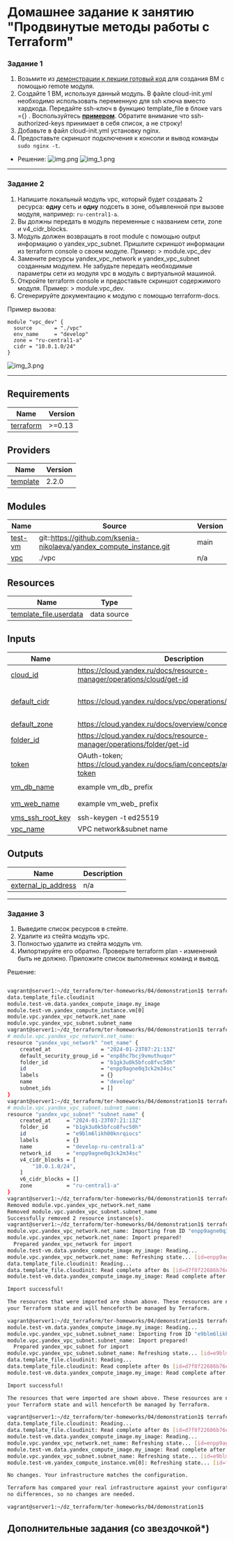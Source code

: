 # Домашнее задание к занятию "Продвинутые методы работы с Terraform"

### Задание 1

1. Возьмите из [демонстрации к лекции готовый код](https://github.com/netology-code/ter-homeworks/tree/main/04/demonstration1) для создания ВМ с помощью remote модуля.
2. Создайте 1 ВМ, используя данный модуль. В файле cloud-init.yml необходимо использовать переменную для ssh ключа вместо хардкода. Передайте ssh-ключ в функцию template_file в блоке vars ={} .
Воспользуйтесь [**примером**](https://grantorchard.com/dynamic-cloudinit-content-with-terraform-file-templates/). Обратите внимание что ssh-authorized-keys принимает в себя список, а не строку!
3. Добавьте в файл cloud-init.yml установку nginx.
4. Предоставьте скриншот подключения к консоли и вывод команды ```sudo nginx -t```.


- Решение:
 ![img.png](img.png)
![img_1.png](img_1.png)

------

### Задание 2

1. Напишите локальный модуль vpc, который будет создавать 2 ресурса: **одну** сеть и **одну** подсеть в зоне, объявленной при вызове модуля, например: ```ru-central1-a```.
2. Вы должны передать в модуль переменные с названием сети, zone и v4_cidr_blocks.
3. Модуль должен возвращать в root module с помощью output информацию о yandex_vpc_subnet. Пришлите скриншот информации из terraform console о своем модуле. Пример: > module.vpc_dev  
4. Замените ресурсы yandex_vpc_network и yandex_vpc_subnet созданным модулем. Не забудьте передать необходимые параметры сети из модуля vpc в модуль с виртуальной машиной.
5. Откройте terraform console и предоставьте скриншот содержимого модуля. Пример: > module.vpc_dev.
6. Сгенерируйте документацию к модулю с помощью terraform-docs.    
 
Пример вызова:
```
module "vpc_dev" {
  source       = "./vpc"
  env_name     = "develop"
  zone = "ru-central1-a"
  cidr = "10.0.1.0/24"
}
```
![img_3.png](img_3.png)

------------------------------------------------
 ## Requirements

| Name | Version |
|------|---------|
| <a name="requirement_terraform"></a> [terraform](#requirement\_terraform) | >=0.13 |

## Providers

| Name | Version |
|------|---------|
| <a name="provider_template"></a> [template](#provider\_template) | 2.2.0 |

## Modules

| Name | Source | Version |
|------|--------|---------|
| <a name="module_test-vm"></a> [test-vm](#module\_test-vm) | git::https://github.com/ksenia-nikolaeva/yandex_compute_instance.git | main |
| <a name="module_vpc"></a> [vpc](#module\_vpc) | ./vpc | n/a |

## Resources

| Name | Type |
|------|------|
| [template_file.userdata](https://registry.terraform.io/providers/hashicorp/template/latest/docs/data-sources/file) | data source |

## Inputs

| Name | Description | Type | Default | Required |
|------|-------------|------|---------|:--------:|
| <a name="input_cloud_id"></a> [cloud\_id](#input\_cloud\_id) | https://cloud.yandex.ru/docs/resource-manager/operations/cloud/get-id | `string` | n/a | yes |
| <a name="input_default_cidr"></a> [default\_cidr](#input\_default\_cidr) | https://cloud.yandex.ru/docs/vpc/operations/subnet-create | `list(string)` | <pre>[<br>  "10.0.1.0/24"<br>]</pre> | no |
| <a name="input_default_zone"></a> [default\_zone](#input\_default\_zone) | https://cloud.yandex.ru/docs/overview/concepts/geo-scope | `string` | `"ru-central1-a"` | no |
| <a name="input_folder_id"></a> [folder\_id](#input\_folder\_id) | https://cloud.yandex.ru/docs/resource-manager/operations/folder/get-id | `string` | n/a | yes |
| <a name="input_token"></a> [token](#input\_token) | OAuth-token; https://cloud.yandex.ru/docs/iam/concepts/authorization/oauth-token | `string` | n/a | yes |
| <a name="input_vm_db_name"></a> [vm\_db\_name](#input\_vm\_db\_name) | example vm\_db\_ prefix | `string` | `"netology-develop-platform-db"` | no |
| <a name="input_vm_web_name"></a> [vm\_web\_name](#input\_vm\_web\_name) | example vm\_web\_ prefix | `string` | `"netology-develop-platform-web"` | no |
| <a name="input_vms_ssh_root_key"></a> [vms\_ssh\_root\_key](#input\_vms\_ssh\_root\_key) | ssh-keygen -t ed25519 | `string` | `"your_ssh_ed25519_key"` | no |
| <a name="input_vpc_name"></a> [vpc\_name](#input\_vpc\_name) | VPC network&subnet name | `string` | `"develop"` | no |

## Outputs


| Name | Description |
|------|-------------|
| <a name="output_external_ip_address"></a> [external\_ip\_address](#output\_external\_ip\_address) | n/a |


 ------------------------------------------

### Задание 3
1. Выведите список ресурсов в стейте.
2. Удалите из стейта модуль vpc.
3. Полностью удалите из стейта модуль vm.
4. Импортируйте его обратно. Проверьте terraform plan - изменений быть не должно.
Приложите список выполненных команд и вывод.

Решение:
```bash

vagrant@server1:~/dz_terraform/ter-homeworks/04/demonstration1$ terraform state list
data.template_file.cloudinit
module.test-vm.data.yandex_compute_image.my_image
module.test-vm.yandex_compute_instance.vm[0]
module.vpc.yandex_vpc_network.net_name
module.vpc.yandex_vpc_subnet.subnet_name
vagrant@server1:~/dz_terraform/ter-homeworks/04/demonstration1$ terraform state show module.vpc.yandex_vpc_network.net_name
# module.vpc.yandex_vpc_network.net_name:
resource "yandex_vpc_network" "net_name" {
    created_at                = "2024-01-23T07:21:13Z"
    default_security_group_id = "enp8hc7bcj9vmuthuqor"
    folder_id                 = "b1gk3u0k5bfco8fvc50h"
    id                        = "enpp9agne0q3ck2m34sc"
    labels                    = {}
    name                      = "develop"
    subnet_ids                = []
}
vagrant@server1:~/dz_terraform/ter-homeworks/04/demonstration1$ terraform state show module.vpc.yandex_vpc_subnet.subnet_name
# module.vpc.yandex_vpc_subnet.subnet_name:
resource "yandex_vpc_subnet" "subnet_name" {
    created_at     = "2024-01-23T07:21:13Z"
    folder_id      = "b1gk3u0k5bfco8fvc50h"
    id             = "e9blm6likh00knrqiocs"
    labels         = {}
    name           = "develop-ru-central1-a"
    network_id     = "enpp9agne0q3ck2m34sc"
    v4_cidr_blocks = [
        "10.0.1.0/24",
    ]
    v6_cidr_blocks = []
    zone           = "ru-central1-a"
}
vagrant@server1:~/dz_terraform/ter-homeworks/04/demonstration1$ terraform state rm 'module.vpc'
Removed module.vpc.yandex_vpc_network.net_name
Removed module.vpc.yandex_vpc_subnet.subnet_name
Successfully removed 2 resource instance(s).
vagrant@server1:~/dz_terraform/ter-homeworks/04/demonstration1$ terraform import module.vpc.yandex_vpc_network.net_name enpp9agne0q3ck2m34sc
module.vpc.yandex_vpc_network.net_name: Importing from ID "enpp9agne0q3ck2m34sc"...
module.vpc.yandex_vpc_network.net_name: Import prepared!
  Prepared yandex_vpc_network for import
module.test-vm.data.yandex_compute_image.my_image: Reading...
module.vpc.yandex_vpc_network.net_name: Refreshing state... [id=enpp9agne0q3ck2m34sc]
data.template_file.cloudinit: Reading...
data.template_file.cloudinit: Read complete after 0s [id=d7f8f22686b76e2ccd4b02e77eb899b12d7fe26d9f55decf469b15191e86ad9f]
module.test-vm.data.yandex_compute_image.my_image: Read complete after 0s [id=fd8tir33idvbn40d00nm]

Import successful!

The resources that were imported are shown above. These resources are now in
your Terraform state and will henceforth be managed by Terraform.

vagrant@server1:~/dz_terraform/ter-homeworks/04/demonstration1$ terraform import module.vpc.yandex_vpc_subnet.subnet_name e9blm6likh00knrqiocs
module.test-vm.data.yandex_compute_image.my_image: Reading...
module.vpc.yandex_vpc_subnet.subnet_name: Importing from ID "e9blm6likh00knrqiocs"...
module.vpc.yandex_vpc_subnet.subnet_name: Import prepared!
  Prepared yandex_vpc_subnet for import
module.vpc.yandex_vpc_subnet.subnet_name: Refreshing state... [id=e9blm6likh00knrqiocs]
data.template_file.cloudinit: Reading...
data.template_file.cloudinit: Read complete after 0s [id=d7f8f22686b76e2ccd4b02e77eb899b12d7fe26d9f55decf469b15191e86ad9f]
module.test-vm.data.yandex_compute_image.my_image: Read complete after 1s [id=fd8tir33idvbn40d00nm]

Import successful!

The resources that were imported are shown above. These resources are now in
your Terraform state and will henceforth be managed by Terraform.

vagrant@server1:~/dz_terraform/ter-homeworks/04/demonstration1$ terraform plan
data.template_file.cloudinit: Reading...
data.template_file.cloudinit: Read complete after 0s [id=d7f8f22686b76e2ccd4b02e77eb899b12d7fe26d9f55decf469b15191e86ad9f]
module.test-vm.data.yandex_compute_image.my_image: Reading...
module.vpc.yandex_vpc_network.net_name: Refreshing state... [id=enpp9agne0q3ck2m34sc]
module.test-vm.data.yandex_compute_image.my_image: Read complete after 1s [id=fd8tir33idvbn40d00nm]
module.vpc.yandex_vpc_subnet.subnet_name: Refreshing state... [id=e9blm6likh00knrqiocs]
module.test-vm.yandex_compute_instance.vm[0]: Refreshing state... [id=fhmm2cvqrtmonv0pmum6]

No changes. Your infrastructure matches the configuration.

Terraform has compared your real infrastructure against your configuration and found
no differences, so no changes are needed.

vagrant@server1:~/dz_terraform/ter-homeworks/04/demonstration1$ 
```

## Дополнительные задания (со звездочкой*)

